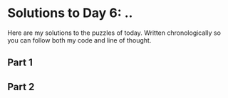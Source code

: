 # Solutions to Day 6: ..

Here are my solutions to the puzzles of today. Written chronologically so you can follow both my code and line of thought.

## Part 1



## Part 2

